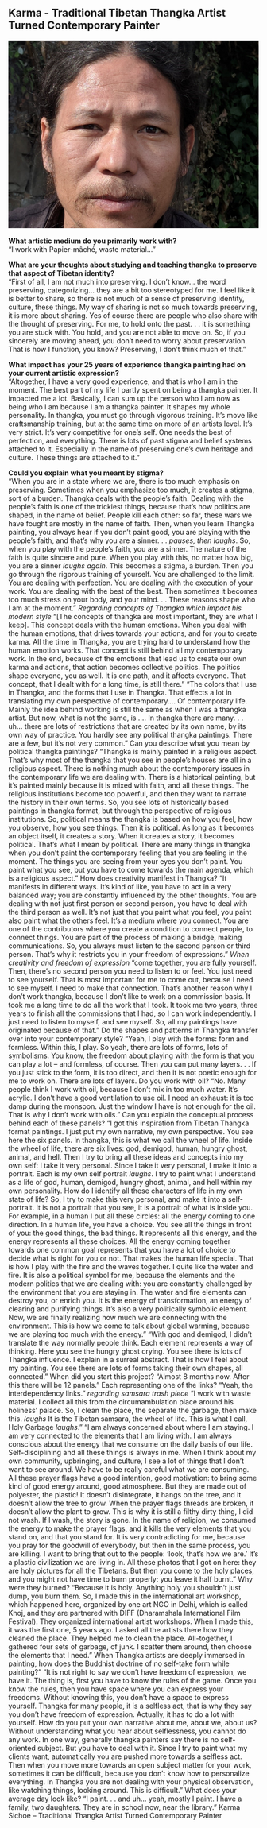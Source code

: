 ## Karma - Traditional Tibetan Thangka Artist Turned Contemporary Painter
![Karma](../images/karma.jpg)

**What artistic medium do you primarily work with?**
<br>
“I work with Papier-mâché, waste material…”

**What are your thoughts about studying and teaching thangka to preserve that aspect of Tibetan identity?**
<br>
“First of all, I am not much into preserving. I don’t know… the word preserving, categorizing… they are a bit too stereotyped for me. I feel like it is better to share, so there is not much of a sense of preserving identity, culture, these things. My way of sharing is not so much towards preserving, it is more about sharing. Yes of course there are people who also share with the thought of preserving. For me, to hold onto the past. . . it is something you are stuck with. You hold, and you are not able to move on. So, if you sincerely are moving ahead, you don’t need to worry about preservation. That is how I function, you know? Preserving, I don’t think much of that.”

**What impact has your 25 years of experience thangka painting had on your current artistic expression?**
<br>
“Altogether, I have a very good experience, and that is who I am in the moment. The best part of my life I partly spent on being a thangka painter. It impacted me a lot. Basically, I can sum up the person who I am now as being who I am because I am a thangka painter. It shapes my whole personality. In thangka, you must go through vigorous training. It’s move like craftsmanship training, but at the same time on more of an artists level. It’s very strict. It’s very competitive for one’s self. One needs the best of perfection, and everything. There is lots of past stigma and belief systems attached to it. Especially in the name of preserving one’s own heritage and culture. These things are attached to it.”

**Could you explain what you meant by stigma?**
<br>
“When you are in a state where we are, there is too much emphasis on preserving. Sometimes when you emphasize too much, it creates a stigma, sort of a burden. Thangka deals with the people’s faith. Dealing with the people’s faith is one of the trickiest things, because that’s how politics are shaped, in the name of belief. People kill each other: so far, these wars we have fought are mostly in the name of faith. Then, when you learn Thangka painting, you always hear if you don’t paint good, you are playing with the people’s faith, and that’s why you are a sinner. . . *pauses, then laughs*. So, when you play with the people’s faith, you are a sinner. The nature of the faith is quite sincere and pure. When you play with this, no matter how big, you are a sinner *laughs again*. This becomes a stigma, a burden. Then you go through the rigorous training of yourself. You are challenged to the limit. You are dealing with perfection. You are dealing with the execution of your work. You are dealing with the best of the best. Then sometimes it becomes too much stress on your body, and your mind. . . These reasons shape who I am at the moment.”
_Regarding concepts of Thangka which impact his modern style_
“\[The concepts of thangka are most important, they are what I keep\]. This concept deals with the human emotions. When you deal with the human emotions, that drives towards your actions, and for you to create karma. All the time in Thangka, you are trying hard to understand how the human emotion works. That concept is still behind all my contemporary work. In the end, because of the emotions that lead us to create our own karma and actions, that action becomes collective politics. The politics shape everyone, you as well. It is one path, and it affects everyone. That concept, that I dealt with for a long time, is still there.”
“The colors that I use in Thangka, and the forms that I use in Thangka. That effects a lot in translating my own perspective of contemporary…. Of contemporary life. Mainly the idea behind working is still the same as when I was a thangka artist. But now, what is not the same, is …. In thangka there are many. . . uh… there are lots of restrictions that are created by its own name, by its own way of practice. You hardly see any political thangka paintings. There are a few, but it’s not very common.”
Can you describe what you mean by political thangka paintings?
“Thangka is mainly painted in a religious aspect. That’s why most of the thangka that you see in people’s houses are all in a religious aspect. There is nothing much about the contemporary issues in the contemporary life we are dealing with. There is a historical painting, but it’s painted mainly because it is mixed with faith, and all these things. The religious institutions become too powerful, and then they want to narrate the history in their own terms. So, you see lots of historically based paintings in thangka format, but through the perspective of religious institutions. So, political means the thangka is based on how you feel, how you observe, how you see things. Then it is political. As long as it becomes an object itself, it creates a story. When it creates a story, it becomes political. That’s what I mean by political. There are many things in thangka when you don’t paint the contemporary feeling that you are feeling in the moment. The things you are seeing from your eyes you don’t paint. You paint what you see, but you have to come towards the main agenda, which is a religious aspect.”
How does creativity manifest in Thangka?
“It manifests in different ways. It’s kind of like, you have to act in a very balanced way; you are constantly influenced by the other thoughts. You are dealing with not just first person or second person, you have to deal with the third person as well. It’s not just that you paint what you feel, you paint also paint what the others feel. It’s a medium where you connect. You are one of the contributors where you create a condition to connect people, to connect things. You are part of the process of making a bridge, making communications. So, you always must listen to the second person or third person. That’s why it restricts you in your freedom of expressions.”
*When creativity and freedom of expression* “come together, you are fully yourself. Then, there’s no second person you need to listen to or feel. You just need to see yourself. That is most important for me to come out, because I need to see myself. I need to make that connection. That’s another reason why I don’t work thangka, because I don’t like to work on a commission basis. It took me a long time to do all the work that I took. It took me two years, three years to finish all the commissions that I had, so I can work independently. I just need to listen to myself, and see myself. So, all my paintings have originated because of that.”
Do the shapes and patterns in Thangka transfer over into your contemporary style?
“Yeah, I play with the forms: form and formless. Within this, I play. So yeah, there are lots of forms, lots of symbolisms. You know, the freedom about playing with the form is that you can play a lot – and formless, of course. Then you can put many layers. . . If you just stick to the form, it is too direct, and then it is not poetic enough for me to work on. There are lots of layers.
Do you work with oil?
“No. Many people think I work with oil, because I don’t mix in too much water. It’s acrylic. I don’t have a good ventilation to use oil. I need an exhaust: it is too damp during the monsoon. Just the window I have is not enough for the oil. That is why I don’t work with oils.”
Can you explain the conceptual process behind each of these panels?
“I got this inspiration from Tibetan Thangka format paintings. I just put my own narrative, my own perspective. You see here the six panels. In thangka, this is what we call the wheel of life. Inside the wheel of life, there are six lives: god, demigod, human, hungry ghost, animal, and hell. Then I try to bring all these ideas and concepts into my own self: I take it very personal. Since I take it very personal, I make it into a portrait. Each is my own self portrait *laughs*. I try to paint what I understand as a life of god, human, demigod, hungry ghost, animal, and hell within my own personality. How do I identify all these characters of life in my own state of life? So, I try to make this very personal, and make it into a self-portrait. It is not a portrait that you see, it is a portrait of what is inside you. For example, in a human I put all these circles: all the energy coming to one direction. In a human life, you have a choice. You see all the things in front of you: the good things, the bad things. It represents all this energy, and the energy represents all these choices. All the energy coming together towards one common goal represents that you have a lot of choice to decide what is right for you or not. That makes the human life special. That is how I play with the fire and the waves together. I quite like the water and fire. It is also a political symbol for me, because the elements and the modern politics that we are dealing with: you are constantly challenged by the environment that you are staying in. The water and fire elements can destroy you, or enrich you. It is the energy of transformation, an energy of clearing and purifying things. It’s also a very politically symbolic element. Now, we are finally realizing how much we are connecting with the environment. This is how we come to talk about global warming, because we are playing too much with the energy.”
“With god and demigod, I didn’t translate the way normally people think. Each element represents a way of thinking. Here you see the hungry ghost crying. You see there is lots of Thangka influence. I explain in a surreal abstract. That is how I feel about my painting. You see there are lots of forms taking their own shapes, all connected.”
When did you start this project?
“Almost 8 months now. After this there will be 12 panels.”
Each representing one of the links?
“Yeah, the interdependency links.”
*regarding samsara trash piece*
“I work with waste material. I collect all this from the circumambulation place around his holiness’ palace. So, I clean the place, the separate the garbage, then make this. *laughs* It is the Tibetan samsara, the wheel of life. This is what I call, Holy Garbage *laughs*.”
“I am always concerned about where I am staying. I am very connected to the elements that I am living with. I am always conscious about the energy that we consume on the daily basis of our life. Self-disciplining and all these things is always in me. When I think about my own community, upbringing, and culture, I see a lot of things that I don’t want to see around. We have to be really careful what we are consuming. All these prayer flags have a good intention, good motivation: to bring some kind of good energy around, good atmosphere. But they are made out of polyester, the plastic! It doesn’t disintegrate, it hangs on the tree, and it doesn’t allow the tree to grow. When the prayer flags threads are broken, it doesn’t allow the plant to grow. This is why it is still a filthy dirty thing, I did not wash. If I wash, the story is gone. In the name of religion, we consumed the energy to make the prayer flags, and it kills the very elements that you stand on, and that you stand for. It is very contradicting for me, because you pray for the goodwill of everybody, but then in the same process, you are killing. I want to bring that out to the people: ‘look, that’s how we are.’ It’s a plastic civilization we are living in. All these photos that I got on here: they are holy pictures for all the Tibetans. But then you come to the holy places, and you might not have time to burn properly: you leave it half burnt.”
Why were they burned?
“Because it is holy. Anything holy you shouldn’t just dump, you burn them. So, I made this in the international art workshop, which happened here, organized by one art NGO in Delhi, which is called Khoj, and they are partnered with DIFF (Dharamshala International Film Festival). They organized international artist workshops. When I made this, it was the first one, 5 years ago. I asked all the artists there how they cleaned the place. They helped me to clean the place. All-together, I gathered four sets of garbage, of junk. I scatter them around, then choose the elements that I need.”
When Thangka artists are deeply immersed in painting, how does the Buddhist doctrine of no self-take form while painting?”
“It is not right to say we don’t have freedom of expression, we have it. The thing is, first you have to know the rules of the game. Once you know the rules, then you have space where you can express your freedoms. Without knowing this, you don’t have a space to express yourself. Thangka for many people, it is a selfless act, that is why they say you don’t have freedom of expression. Actually, it has to do a lot with yourself. How do you put your own narrative about me, about we, about us? Without understanding what you hear about selflessness, you cannot do any work. In one way, generally thangka painters say there is no self-oriented subject. But you have to deal with it. Since I try to paint what my clients want, automatically you are pushed more towards a selfless act. Then when you move more towards an open subject matter for your work, sometimes it can be difficult, because you don’t know how to personalize everything. In Thangka you are not dealing with your physical observation, like watching things, looking around. This is difficult.”
What does your average day look like?
“I paint. . . and uh… yeah, mostly I paint. I have a family, two daughters. They are in school now, near the library.”
Karma Sichoe – Traditional Thangka Artist Turned Contemporary Painter
